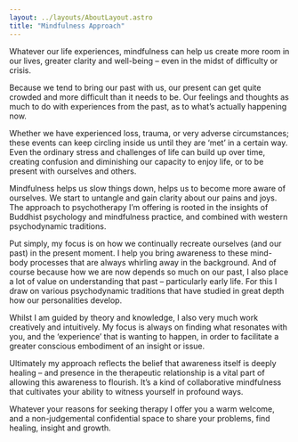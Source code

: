 ```yaml
---
layout: ../layouts/AboutLayout.astro
title: "Mindfulness Approach"
---
```


Whatever our life experiences, mindfulness can help us create more room in our lives, greater clarity and well-being – even in the midst of difficulty or crisis.

Because we tend to bring our past with us, our present can get quite crowded and more difficult than it needs to be. Our feelings and thoughts as much to do with experiences from the past, as to what’s actually happening now.

Whether we have experienced loss, trauma, or very adverse circumstances; these events can keep circling inside us until they are ‘met’ in a certain way. Even the ordinary stress and challenges of life can build up over time, creating confusion and diminishing our capacity to enjoy life, or to be present with ourselves and others.

Mindfulness helps us slow things down, helps us to become more aware of ourselves. We start to untangle and gain clarity about our pains and joys. The approach to psychotherapy I’m offering is rooted in the insights of Buddhist psychology and mindfulness practice, and combined with western psychodynamic traditions.

Put simply, my focus is on how we continually recreate ourselves (and our past) in the present moment. I help you bring awareness to these mind-body processes that are always whirling away in the background. And of course because how we are now depends so much on our past, I also place a lot of value on understanding that past – particularly early life. For this I draw on various psychodynamic traditions that have studied in great depth how our personalities develop.

Whilst I am guided by theory and knowledge, I also very much work creatively and intuitively. My focus is always on finding what resonates with you, and the ‘experience’ that is wanting to happen, in order to facilitate a greater conscious embodiment of an insight or issue.

Ultimately my approach reflects the belief that awareness itself is deeply healing – and presence in the therapeutic relationship is a vital part of allowing this awareness to flourish. It’s a kind of collaborative mindfulness that cultivates your ability to witness yourself in profound ways.

Whatever your reasons for seeking therapy I offer you a warm welcome, and a non-judgemental confidential space to share your problems, find healing, insight and growth.